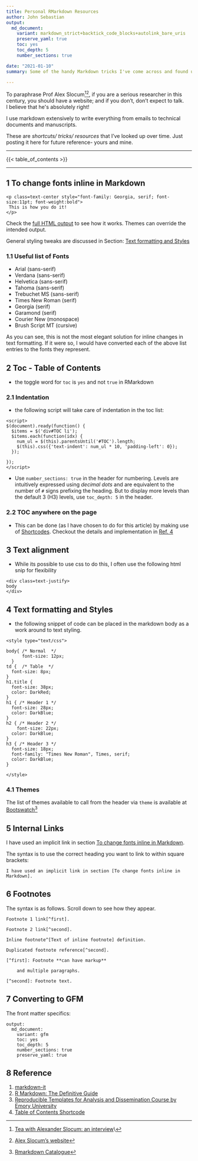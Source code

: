 ```yaml
---
title: Personal RMarkdown Resources
author: John Sebastian
output:
  md_document:
    variant: markdown_strict+backtick_code_blocks+autolink_bare_uris
    preserve_yaml: true
    toc: yes
    toc_depth: 5
    number_sections: true

date: "2021-01-10"
summary: Some of the handy Markdown tricks I've come across and found useful, and collected for reference

---
```



<div class=text-justify> 

To paraphrase Prof Alex Slocum[^1][^2], if you are a serious researcher in this century, you should have a website; and if you don’t, don’t expect to talk.   
I believe that he's absolutely right! 

I use markdown extensively to write everything from emails to technical documents and manuscripts.

These are *shortcuts/ tricks/ resources* that I’ve looked up over time. Just posting it here for future reference- yours and mine.
</div>   

***   

{{< table_of_contents >}}  
 

***   

## 1 To change fonts inline in Markdown


```
<p class=text-center style="font-family: Georgia, serif; font-size:11pt; font-weight:bold">
 This is how you do it!
</p>
```

Check the [full HTML output](./ref.html) to see how it works. Themes can override the intended output.


General styling tweaks are discussed in Section: [Text formatting and
Styles](#4-text-formatting-and-styles)

### 1.1 Useful list of Fonts

-   Arial (sans-serif)
-   Verdana (sans-serif)
-   Helvetica (sans-serif)
-   Tahoma (sans-serif)
-   Trebuchet MS (sans-serif)
-   Times New Roman (serif)
-   Georgia (serif)
-   Garamond (serif)
-   Courier New (monospace)
-   Brush Script MT (cursive)

As you can see, this is not the most elegant solution for inline changes
in text formatting. If it were so, I would have converted each of the
above list entries to the fonts they represent.

## 2 Toc - Table of Contents

-   the toggle word for `toc` is `yes` and not `true` in RMarkdown

### 2.1 Indentation

-   the following script will take care of indentation in the toc list:

<!-- -->

    <script>
    $(document).ready(function() {
      $items = $('div#TOC li');
      $items.each(function(idx) {
        num_ul = $(this).parentsUntil('#TOC').length;
        $(this).css({'text-indent': num_ul * 10, 'padding-left': 0});
      });

    });
    </script>

-   Use `number_sections: true` in the header for numbering. Levels are
    intuitively expressed using *decimal dots* and are equivalent to the
    number of `#` signs prefixing the heading. But to display more
    levels than the default 3 (H3) levels, use `toc_depth: 5` in the
    header.
	
### 2.2 TOC anywhere on the page
-	This can be done (as I have chosen to do for this article) by making use of [Shortcodes](https://gohugo.io/templates/shortcode-templates/).
	Checkout the details and implementation in [Ref. 4](#8-Reference)

## 3 Text alignment

-   While its possible to use css to do this, I often use the following
    html snip for flexibility

<!-- -->

    <div class=text-justify>
    body
    </div>

## 4 Text formatting and Styles

-   the following snippet of code can be placed in the markdown body as
    a work around to text styling.

<!-- -->


    <style type="text/css">

    body{ /* Normal  */
          font-size: 12px;
      }
    td {  /* Table  */
      font-size: 8px;
    }
    h1.title {
      font-size: 38px;
      color: DarkRed;
    }
    h1 { /* Header 1 */
      font-size: 28px;
      color: DarkBlue;
    }
    h2 { /* Header 2 */
        font-size: 22px;
      color: DarkBlue;
    }
    h3 { /* Header 3 */
      font-size: 18px;
      font-family: "Times New Roman", Times, serif;
      color: DarkBlue;
    }

    </style>

### 4.1 Themes

The list of themes available to call from the header via `theme` is
available at [Bootswatch](https://bootswatch.com/3/)[^3]

## 5 Internal Links

I have used an implicit link in section [To change fonts inline in
Markdown](#1-to-change-fonts-inline-in-markdown).

The syntax is to use the correct heading you want to link to within
square brackets:

    I have used an implicit link in section [To change fonts inline in Markdown].

## 6 Footnotes

The syntax is as follows. Scroll down to see how they appear.

    Footnote 1 link[^first].

    Footnote 2 link[^second].

    Inline footnote^[Text of inline footnote] definition.

    Duplicated footnote reference[^second].

    [^first]: Footnote **can have markup**

        and multiple paragraphs.

    [^second]: Footnote text.


## 7 Converting to GFM

The front matter specifics:

    output:
      md_document:
        variant: gfm
        toc: yes
        toc_depth: 5
        number_sections: true
		preserve_yaml: true

## 8 Reference

1.  [markdown-it](https://markdown-it.github.io/)
2.  [R Markdown: The Definitive
    Guide](https://bookdown.org/yihui/rmarkdown/)
3.  [Reproducible Templates for Analysis and Dissemination Course by
    Emory University](https://www.coursera.org/lecture/reproducible-templates-analysis/customizing-an-html-document-3Bfz3)
4.  [Table of Contents Shortcode](https://ruddra.com/hugo-add-toc-anywhere/)



   

[^1]: [Tea with Alexander Slocum: an
interview](https://www.youtube.com/watch?v=NkbY2RHviPU&ab_channel=TeawithTeachers)\

[^2]: [Alex Slocum’s website](http://pergatory.mit.edu/)

[^3]: [Rmarkdown
Catalogue](https://bookdown.org/yihui/rmarkdown/html-document.html#appearance-and-style)
